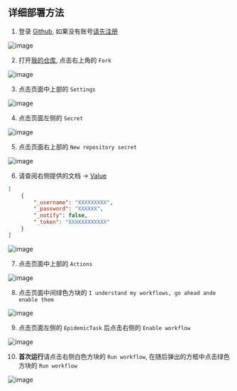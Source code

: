 ## 详细部署方法

1. 登录 [Github](https://github.com/login), 如果没有账号[请先注册](https://github.com/join?return_to=%2Fjoin%3Fref_cta%3DSign%2Bup%26ref_loc%3Dheader%2Blogged%2Bout%26ref_page%3D%252F%26source%3Dheader-home&source=login)

![image](https://raw.githubusercontent.com/chiupam/Epidemic/main/config/png/1.png)

2. 打开[我的仓库](https://github.com/chiupam/Epidemic), 点击右上角的 `Fork`

![image](https://raw.githubusercontent.com/chiupam/Epidemic/main/config/png/2.png)

3. 点击页面中上部的 `Settings`

![image](https://raw.githubusercontent.com/chiupam/Epidemic/main/config/png/3.png)

4. 点击页面左侧的 `Secret`

![image](https://raw.githubusercontent.com/chiupam/Epidemic/main/config/png/4.png)

5. 点击页面右上部的 `New repository secret`

![image](https://raw.githubusercontent.com/chiupam/Epidemic/main/config/png/5.png)

6. 请查阅右侧提供的文档 -> [Value](https://github.com/chiupam/Epidemic/blob/main/config/json.md)

```json
[
    {
        "_username": "XXXXXXXXX",
        "_password": "XXXXXX",
        "_notify": false,
        "_token": "XXXXXXXXXXXX"
    }
]
```

![image](https://raw.githubusercontent.com/chiupam/Epidemic/main/config/png/6.png)

7. 点击页面中上部的 `Actions`

![image](https://raw.githubusercontent.com/chiupam/Epidemic/main/config/png/7.png)

8. 点击页面中间绿色方块的 `I understand my workflows, go ahead ande enable them`

![image](https://raw.githubusercontent.com/chiupam/Epidemic/main/config/png/8.png)

9. 点击页面左侧的 `EpidemicTask` 后点击右侧的 `Enable workflow`

![image](https://raw.githubusercontent.com/chiupam/Epidemic/main/config/png/9.png)

10. **首次运行**请点击右侧白色方块的 `Run workflow`, 在随后弹出的方框中点击绿色方块的 `Run workflow`

![image](https://raw.githubusercontent.com/chiupam/Epidemic/main/config/png/10.png)
